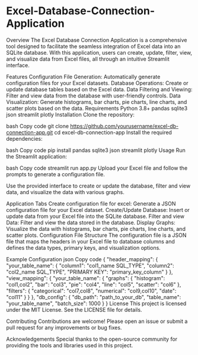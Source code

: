 # Excel-Database-Connection-Application

Overview
The Excel Database Connection Application is a comprehensive tool designed to facilitate the seamless integration of Excel data into an SQLite database. With this application, users can create, update, filter, view, and visualize data from Excel files, all through an intuitive Streamlit interface.

Features
Configuration File Generation: Automatically generate configuration files for your Excel datasets.
Database Operations: Create or update database tables based on the Excel data.
Data Filtering and Viewing: Filter and view data from the database with user-friendly controls.
Data Visualization: Generate histograms, bar charts, pie charts, line charts, and scatter plots based on the data.
Requirements
Python 3.8+
pandas
sqlite3
json
streamlit
plotly
Installation
Clone the repository:

bash
Copy code
git clone https://github.com/yourusername/excel-db-connection-app.git
cd excel-db-connection-app
Install the required dependencies:

bash
Copy code
pip install pandas sqlite3 json streamlit plotly
Usage
Run the Streamlit application:

bash
Copy code
streamlit run app.py
Upload your Excel file and follow the prompts to generate a configuration file.

Use the provided interface to create or update the database, filter and view data, and visualize the data with various graphs.

Application Tabs
Create configuration file for excel: Generate a JSON configuration file for your Excel dataset.
Create/Update Database: Insert or update data from your Excel file into the SQLite database.
Filter and view Data: Filter and view the data stored in the database.
Display Graphs: Visualize the data with histograms, bar charts, pie charts, line charts, and scatter plots.
Configuration File Structure
The configuration file is a JSON file that maps the headers in your Excel file to database columns and defines the data types, primary keys, and visualization options.

Example Configuration
json
Copy code
{
  "header_mapping": {
    "your_table_name": {
      "column1": "col1_name SQL_TYPE",
      "column2": "col2_name SQL_TYPE",
      "PRIMARY KEY": "primary_key_column"
    }
  },
  "view_mapping": {
    "your_table_name": {
      "graphs": {
        "histogram": "col1,col2",
        "bar": "col3",
        "pie": "col4",
        "line": "col5",
        "scatter": "col6"
      },
      "filters": {
        "categorical": "col7,col8",
        "numerical": "col9,col10",
        "date": "col11"
      }
    }
  },
  "db_config": {
    "db_path": "path_to_your_db",
    "table_name": "your_table_name",
    "batch_size": 1000
  }
}
License
This project is licensed under the MIT License. See the LICENSE file for details.

Contributing
Contributions are welcome! Please open an issue or submit a pull request for any improvements or bug fixes.

Acknowledgements
Special thanks to the open-source community for providing the tools and libraries used in this project.

